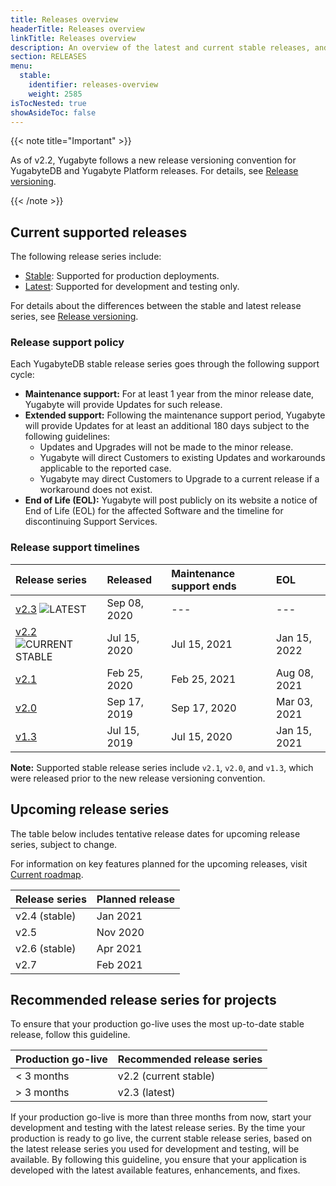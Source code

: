 ```yaml
---
title: Releases overview
headerTitle: Releases overview
linkTitle: Releases overview
description: An overview of the latest and current stable releases, and upcoming releases.
section: RELEASES
menu:
  stable:
    identifier: releases-overview
    weight: 2585
isTocNested: true
showAsideToc: false
---
```


{{< note title="Important" >}}

As of v2.2, Yugabyte follows a new release versioning convention for YugabyteDB and Yugabyte Platform releases.  For details, see [Release versioning](../versioning).

{{< /note >}}

## Current supported releases

The following release series include:

- [Stable](../versioning/#stable-releases): Supported for production deployments.
- [Latest](../versioning/#latest-releases): Supported for development and testing only.

For details about the differences between the stable and latest release series, see [Release versioning](../versioning).

### Release support policy

Each YugabyteDB stable release series goes through the following support cycle:

- **Maintenance support:** For at least 1 year from the minor release date, Yugabyte will provide Updates for such release.
- **Extended support:** Following the maintenance support period, Yugabyte will provide Updates for at least an
additional 180 days subject to the following guidelines:
  - Updates and Upgrades will not be made to the minor release.
  - Yugabyte will direct Customers to existing Updates and workarounds applicable
to the reported case.
  - Yugabyte may direct Customers to Upgrade to a current release if a workaround
does not exist.
- **End of Life (EOL):** Yugabyte will post publicly on its website a notice of End of Life (EOL) for the affected
Software and the timeline for discontinuing Support Services.

### Release support timelines

| Release series                                                                  | Released     | Maintenance support ends | EOL          |
| :-------------------------------------------------------------------- | :----------- | :----------------------- | :----------- |
| [v2.3](../whats-new/latest-releases) ![LATEST](/images/releases/latest.png)            | Sep 08, 2020 | ---                      | ---          |
| [v2.2](../whats-new/stable-releases) ![CURRENT STABLE](/images/releases/current-stable.png)               | Jul 15, 2020 | Jul 15, 2021             | Jan 15, 2022 |
| [v2.1](../earlier-releases/v2.1.0)                                               | Feb 25, 2020 | Feb 25, 2021             | Aug 08, 2021 |
| [v2.0](../earlier-releases/v2.0.0)                                               | Sep 17, 2019 | Sep 17, 2020             | Mar 03, 2021 |
| [v1.3](../earlier-releases/v1.3.0)                                               | Jul 15, 2019 | Jul 15, 2020             | Jan 15, 2021 |

**Note:** Supported stable release series include `v2.1`, `v2.0`, and `v1.3`, which were released prior to the new release versioning convention.

## Upcoming release series

The table below includes tentative release dates for upcoming release series, subject to change.

For information on key features planned for the upcoming releases, visit [Current roadmap](https://github.com/yugabyte/yugabyte-db#current-roadmap).

| Release series | Planned release   |
| :------------- | :---------------- |
| v2.4 (stable)   | Jan 2021          |
| v2.5            | Nov 2020          |
| v2.6 (stable)   | Apr 2021          |
| v2.7            | Feb 2021          |

## Recommended release series for projects

To ensure that your production go-live uses the most up-to-date stable release, follow this guideline.

| Production go-live  | Recommended release series |
| :------------------ | :------------------------- |
| < 3 months          | v2.2 (current stable)      |
| > 3 months          | v2.3 (latest)              |

If your production go-live is more than three months from now, start your development and testing with the latest release series. By the time your production is ready to go live, the current stable release series, based on the latest release series you used for development and testing, will be available. By following this guideline, you ensure that your application is developed with the latest available features, enhancements, and fixes.
